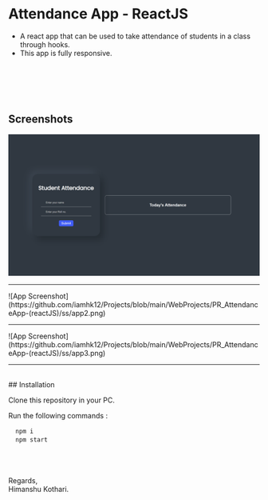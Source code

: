 
# Attendance App - ReactJS

* A react app that can be used to take attendance of students in a class through hooks.
* This app is fully responsive.
<br/>
<br/><br/><br/>


## Screenshots

![App Screenshot](https://github.com/iamhk12/Projects/blob/main/WebProjects/PR_AttendanceApp-(reactJS)/ss/app1.png)
<hr/>
![App Screenshot](https://github.com/iamhk12/Projects/blob/main/WebProjects/PR_AttendanceApp-(reactJS)/ss/app2.png)
<hr/>
![App Screenshot](https://github.com/iamhk12/Projects/blob/main/WebProjects/PR_AttendanceApp-(reactJS)/ss/app3.png)
<hr/>
<br/>
## Installation

Clone this repository in your PC.

Run the following commands :

```bash
  npm i
  npm start
```

<br/><br/><br/>
Regards,<br/>
Himanshu Kothari.

    
